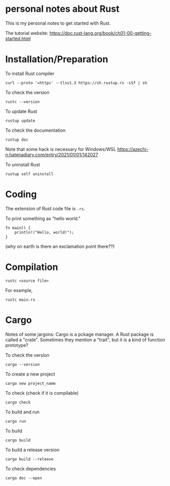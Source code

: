 # personal notes about Rust

This is my personal notes to get started with Rust.

The tutorial website: https://doc.rust-lang.org/book/ch01-00-getting-started.html

# Installation/Preparation

To install Rust compiler
```
curl --proto '=https' --tlsv1.3 https://sh.rustup.rs -sSf | sh
```

To check the version
```
rustc --version
```

To update Rust
```
rustup update
```

To check the documentation
```
rustup doc
```
Note that some hack is necessary for Windows/WSL
https://azechi-n.hatenadiary.com/entry/2021/01/01/142027

To uninstall Rust
```
rustup self uninstall
```

# Coding

The extension of Rust code file is `.rs`.

To print something as "hello world."
```
fn main() {
    println!("Hello, world!");
}
```
(why on earth is there an exclamation point there??)

# Compilation

```
rustc <source file>
```
For example,
```
rustc main.rs
```

# Cargo

Notes of some jargons: Cargo is a pckage manager. A Rust package is called a "crate". Sometimes they mention a "trait", but it is a kind of function prototype?

To check the version
```
cargo --version
```

To create a new project
```
cargo new project_name
```

To check (check if it is compilable)
```
cargo check
```
To build and run
```
cargo run
```

To build
```
cargo build
```
To build a release version
```
cargo build --release
```

To check dependencies
```
cargo doc --open
```
